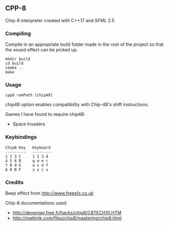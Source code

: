 ## CPP-8
Chip-8 interpreter created with C++17 and SFML 2.5

### Compiling
Compile in an appropriate build folder made in the root of the project so that the sound effect can be picked up.

```
mkdir build
cd build
cmake ..
make
```

### Usage
`cpp8 romPath [chip48]`

chip48 option enables compatibility with Chip-48's shift instructions.

Games I have found to require chip48:
* Space Invaders

### Keybindings
```    
Chip8 Key   Keyboard
---------   ---------
1 2 3 C     1 2 3 4
4 5 6 D     q w e r
7 8 9 E     a s d f
A 0 B F     z x c v
```

### Credits
Beep effect from http://www.freesfx.co.uk

Chip-8 documentations used:
* http://devernay.free.fr/hacks/chip8/C8TECH10.HTM
* http://mattmik.com/files/chip8/mastering/chip8.html